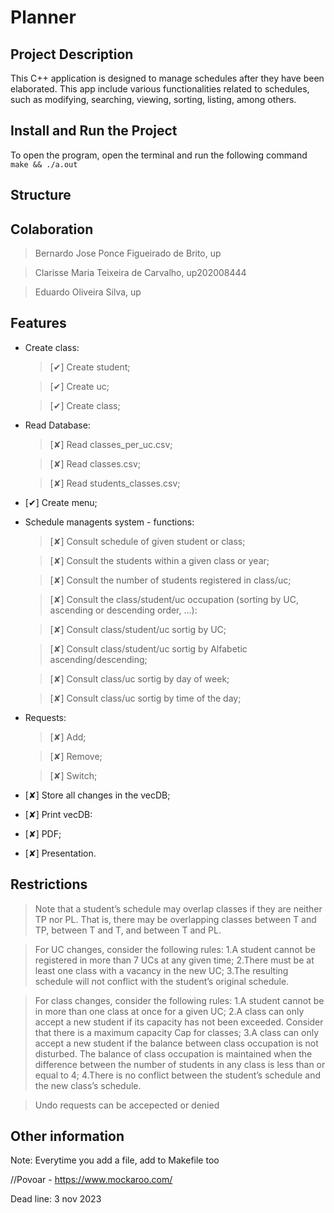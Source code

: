 # Planner

## Project Description

This C++ application is designed to manage schedules after they have been elaborated. This app include various functionalities related to schedules, such as modifying, searching, viewing, sorting, listing, among others.

## Install and Run the Project

To open the program, open the terminal and run the following command
`make && ./a.out`

## Structure



## Colaboration

> Bernardo Jose Ponce Figueirado de Brito, up

> Clarisse Maria Teixeira de Carvalho, up202008444

> Eduardo Oliveira Silva, up

## Features

- Create class:

  > [✔] Create student;

  > [✔] Create uc;

  > [✔] Create class;

- Read Database:

  > [✘] Read classes_per_uc.csv;

  > [✘] Read classes.csv;

  > [✘] Read students_classes.csv;

- [✔] Create menu;

- Schedule managents system - functions:

  > [✘] Consult schedule of given student or class;

  > [✘] Consult the students within a given class or year;

  > [✘] Consult the number of students registered in class/uc;

  > [✘] Consult the class/student/uc occupation (sorting by UC, ascending or descending order, …):

  > [✘] Consult class/student/uc sortig by UC;

  > [✘] Consult class/student/uc sortig by Alfabetic ascending/descending;

  > [✘] Consult class/uc sortig by day of week;

  > [✘] Consult class/uc sortig by time of the day;

- Requests:

  > [✘] Add;

  > [✘] Remove;

  > [✘] Switch;

- [✘] Store all changes in the vecDB;

- [✘] Print vecDB:

- [✘] PDF;

- [✘] Presentation.

## Restrictions

> Note that a student’s schedule may overlap classes if they are neither TP nor PL. That is, there may be overlapping classes between T and TP, between T and T, and between T and PL.

> For UC changes, consider the following rules:
> 1.A student cannot be registered in more than 7 UCs at any given time;
> 2.There must be at least one class with a vacancy in the new UC;
> 3.The resulting schedule will not conflict with the student’s original schedule.

> For class changes, consider the following rules:
> 1.A student cannot be in more than one class at once for a given UC;
> 2.A class can only accept a new student if its capacity has not been exceeded. Consider that there is a maximum capacity Cap for classes;
> 3.A class can only accept a new student if the balance between class occupation is not disturbed. The balance of class occupation is maintained when the difference between the number of students in any class is less than or equal to 4;
> 4.There is no conflict between the student’s schedule and the new class’s schedule.

> Undo requests can be accepected or denied

## Other information

Note: Everytime you add a file, add to Makefile too

//Povoar - https://www.mockaroo.com/

Dead line: 3 nov 2023

